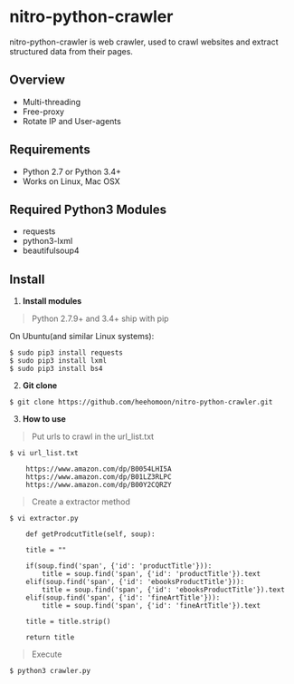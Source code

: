 nitro-python-crawler
====================
nitro-python-crawler is web crawler, used to crawl websites and extract structured data from their pages.

## Overview

* Multi-threading 
* Free-proxy
* Rotate IP and User-agents


## Requirements

* Python 2.7 or Python 3.4+
* Works on Linux, Mac OSX


## Required Python3 Modules

* requests
* python3-lxml
* beautifulsoup4


## Install

1. **Install modules**
> Python 2.7.9+ and 3.4+ ship with pip

On Ubuntu(and similar Linux systems):

    $ sudo pip3 install requests
    $ sudo pip3 install lxml
    $ sudo pip3 install bs4


2. **Git clone**
>
    $ git clone https://github.com/heehomoon/nitro-python-crawler.git


3. **How to use**
> Put urls to crawl in the url_list.txt
>
    $ vi url_list.txt
```
    https://www.amazon.com/dp/B0054LHI5A
    https://www.amazon.com/dp/B01LZ3RLPC
    https://www.amazon.com/dp/B00Y2CQRZY
```
> Create a extractor method 
>
    $ vi extractor.py
```
    def getProdcutTitle(self, soup):

    title = ""

    if(soup.find('span', {'id': 'productTitle'})):
        title = soup.find('span', {'id': 'productTitle'}).text
    elif(soup.find('span', {'id': 'ebooksProductTitle'})):
        title = soup.find('span', {'id': 'ebooksProductTitle'}).text
    elif(soup.find('span', {'id': 'fineArtTitle'})):
        title = soup.find('span', {'id': 'fineArtTitle'}).text

    title = title.strip()

    return title   
```
> Execute
>
    $ python3 crawler.py




